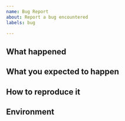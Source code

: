 ```yaml
---
name: Bug Report
about: Report a bug encountered
labels: bug

---
```


<!-- Please only use this template for submitting enhancement requests -->

## What happened

## What you expected to happen

## How to reproduce it

## Environment
